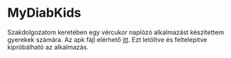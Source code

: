 # MyDiabKids

Szakdolgozatom keretében egy vércukor naplózó alkalmazást készítettem gyerekek számára. Az apk fájl elérhető [itt](https://github.com/anna-ru/MyDiabKids/suites/1716675965/artifacts/32434574). Ezt letöltve és feltelepítve kipróbálható az alkalmazás.
